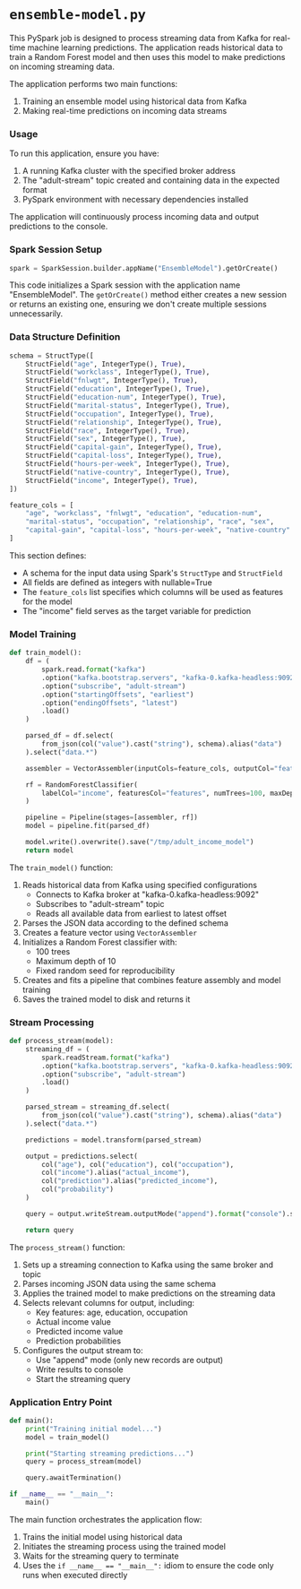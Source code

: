 # `ensemble-model.py`

This PySpark job is designed to process streaming data from Kafka for real-time machine learning predictions. The application reads historical data to train a Random Forest model and then uses this model to make predictions on incoming streaming data.

The application performs two main functions:
1. Training an ensemble model using historical data from Kafka
2. Making real-time predictions on incoming data streams

### Usage

To run this application, ensure you have:
1. A running Kafka cluster with the specified broker address
2. The "adult-stream" topic created and containing data in the expected format
3. PySpark environment with necessary dependencies installed

The application will continuously process incoming data and output predictions to the console.

### Spark Session Setup

```python
spark = SparkSession.builder.appName("EnsembleModel").getOrCreate()
```

This code initializes a Spark session with the application name "EnsembleModel". The `getOrCreate()` method either creates a new session or returns an existing one, ensuring we don't create multiple sessions unnecessarily.

### Data Structure Definition

```python
schema = StructType([
    StructField("age", IntegerType(), True),
    StructField("workclass", IntegerType(), True),
    StructField("fnlwgt", IntegerType(), True),
    StructField("education", IntegerType(), True),
    StructField("education-num", IntegerType(), True),
    StructField("marital-status", IntegerType(), True),
    StructField("occupation", IntegerType(), True),
    StructField("relationship", IntegerType(), True),
    StructField("race", IntegerType(), True),
    StructField("sex", IntegerType(), True),
    StructField("capital-gain", IntegerType(), True),
    StructField("capital-loss", IntegerType(), True),
    StructField("hours-per-week", IntegerType(), True),
    StructField("native-country", IntegerType(), True),
    StructField("income", IntegerType(), True),
])

feature_cols = [
    "age", "workclass", "fnlwgt", "education", "education-num",
    "marital-status", "occupation", "relationship", "race", "sex",
    "capital-gain", "capital-loss", "hours-per-week", "native-country"
]
```

This section defines:
- A schema for the input data using Spark's `StructType` and `StructField`
- All fields are defined as integers with nullable=True
- The `feature_cols` list specifies which columns will be used as features for the model
- The "income" field serves as the target variable for prediction

### Model Training

```python
def train_model():
    df = (
        spark.read.format("kafka")
        .option("kafka.bootstrap.servers", "kafka-0.kafka-headless:9092")
        .option("subscribe", "adult-stream")
        .option("startingOffsets", "earliest")
        .option("endingOffsets", "latest")
        .load()
    )

    parsed_df = df.select(
        from_json(col("value").cast("string"), schema).alias("data")
    ).select("data.*")

    assembler = VectorAssembler(inputCols=feature_cols, outputCol="features")

    rf = RandomForestClassifier(
        labelCol="income", featuresCol="features", numTrees=100, maxDepth=10, seed=42
    )

    pipeline = Pipeline(stages=[assembler, rf])
    model = pipeline.fit(parsed_df)

    model.write().overwrite().save("/tmp/adult_income_model")
    return model
```

The `train_model()` function:
1. Reads historical data from Kafka using specified configurations
   - Connects to Kafka broker at "kafka-0.kafka-headless:9092"
   - Subscribes to "adult-stream" topic
   - Reads all available data from earliest to latest offset
2. Parses the JSON data according to the defined schema
3. Creates a feature vector using `VectorAssembler`
4. Initializes a Random Forest classifier with:
   - 100 trees
   - Maximum depth of 10
   - Fixed random seed for reproducibility
5. Creates and fits a pipeline that combines feature assembly and model training
6. Saves the trained model to disk and returns it


### Stream Processing

```python
def process_stream(model):
    streaming_df = (
        spark.readStream.format("kafka")
        .option("kafka.bootstrap.servers", "kafka-0.kafka-headless:9092")
        .option("subscribe", "adult-stream")
        .load()
    )

    parsed_stream = streaming_df.select(
        from_json(col("value").cast("string"), schema).alias("data")
    ).select("data.*")

    predictions = model.transform(parsed_stream)

    output = predictions.select(
        col("age"), col("education"), col("occupation"),
        col("income").alias("actual_income"),
        col("prediction").alias("predicted_income"),
        col("probability")
    )

    query = output.writeStream.outputMode("append").format("console").start()

    return query
```

The `process_stream()` function:
1. Sets up a streaming connection to Kafka using the same broker and topic
2. Parses incoming JSON data using the same schema
3. Applies the trained model to make predictions on the streaming data
4. Selects relevant columns for output, including:
   - Key features: age, education, occupation
   - Actual income value
   - Predicted income value
   - Prediction probabilities
5. Configures the output stream to:
   - Use "append" mode (only new records are output)
   - Write results to console
   - Start the streaming query

### Application Entry Point

```python
def main():
    print("Training initial model...")
    model = train_model()

    print("Starting streaming predictions...")
    query = process_stream(model)

    query.awaitTermination()

if __name__ == "__main__":
    main()
```

The main function orchestrates the application flow:
1. Trains the initial model using historical data
2. Initiates the streaming process using the trained model
3. Waits for the streaming query to terminate
4. Uses the `if __name__ == "__main__":` idiom to ensure the code only runs when executed directly

